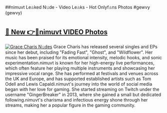 ##nimuvt Le𝚊ked N𝚞de - Video Le𝚊ks - Hot Onlyf𝚊ns Photos #gewvy (gewvy)

# <h2><a href="https://mediaupload.pro?title=nimuvt&ref=9FEB">🔗 New 👉🔴nimuvt VIDEO Photos</a></h2>

[![Grace Charis N𝚞des](https://i.imgur.com/rIISA9y.gif)](https://mediaupload.pro?title=nimuvt&ref=9FEB)
Grace Charis has released several singles and EPs since her debut, including "Fading Fast", "Ghost", and "Wildflower". Her music has been praised for its emotional intensity, melodic hooks, and sonic experimentation.nimuvt is known for her high-energy live performances, which often feature her playing multiple instruments and showcasing her impressive vocal range. She has performed at festivals and venues across the UK and Europe, and has supported established artists such as Tom Odell and Lewis Capaldi.nimuvt's journey into the world of social media began with her love for gaming. She started streaming on Twitch under the username "GingerBreaker" in 2013, where she gained a small but dedicated following.nimuvt's charisma and infectious energy shone through her streams, making her a popular figure in the gaming community.